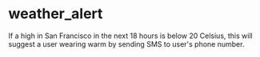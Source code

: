 # weather_alert
If a high in San Francisco in the next 18 hours is below 20 Celsius, this will suggest a user wearing warm by sending SMS to user's phone number.
